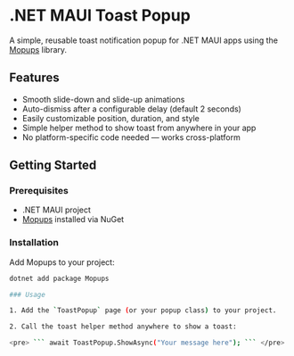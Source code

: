# .NET MAUI Toast Popup

A simple, reusable toast notification popup for .NET MAUI apps using the [Mopups](https://github.com/LouisDor/mopups) library.

## Features

- Smooth slide-down and slide-up animations  
- Auto-dismiss after a configurable delay (default 2 seconds)  
- Easily customizable position, duration, and style  
- Simple helper method to show toast from anywhere in your app  
- No platform-specific code needed — works cross-platform  

## Getting Started

### Prerequisites

- .NET MAUI project  
- [Mopups](https://github.com/LouisDor/mopups) installed via NuGet

### Installation

Add Mopups to your project:

```bash
dotnet add package Mopups

### Usage

1. Add the `ToastPopup` page (or your popup class) to your project.

2. Call the toast helper method anywhere to show a toast:

<pre> ``` await ToastPopup.ShowAsync("Your message here"); ``` </pre>
